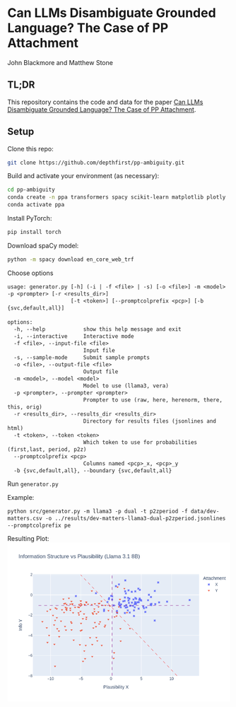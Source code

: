 # Can LLMs Disambiguate Grounded Language? The Case of PP Attachment
John Blackmore and Matthew Stone

## TL;DR
This repository contains the code and data for the paper [Can LLMs Disambiguate Grounded Language? The Case of PP Attachment](https://ranlp.org/ranlp2025/index.php/accepted-papers/). 

## Setup
Clone this repo:
```sh
git clone https://github.com/depthfirst/pp-ambiguity.git
```
Build and activate your environment (as necessary):
```sh
cd pp-ambiguity
conda create -n ppa transformers spacy scikit-learn matplotlib plotly
conda activate ppa
```
Install PyTorch:
```sh
pip install torch
```

Download spaCy model:
```sh
python -m spacy download en_core_web_trf
```

Choose options
```
usage: generator.py [-h] (-i | -f <file> | -s) [-o <file>] -m <model> -p <prompter> [-r <results_dir>]
                    [-t <token>] [--promptcolprefix <pcp>] [-b {svc,default,all}]

options:
  -h, --help            show this help message and exit
  -i, --interactive     Interactive mode
  -f <file>, --input-file <file>
                        Input file
  -s, --sample-mode     Submit sample prompts
  -o <file>, --output-file <file>
                        Output file
  -m <model>, --model <model>
                        Model to use (llama3, vera)
  -p <prompter>, --prompter <prompter>
                        Prompter to use (raw, here, herenorm, there, this, orig)
  -r <results_dir>, --results_dir <results_dir>
                        Directory for results files (jsonlines and html)
  -t <token>, --token <token>
                        Which token to use for probabilities (first,last, period, p2z)
  --promptcolprefix <pcp>
                        Columns named <pcp>_x, <pcp>_y
  -b {svc,default,all}, --boundary {svc,default,all}
```

Run ```generator.py```

Example:
```
python src/generator.py -m llama3 -p dual -t p2zperiod -f data/dev-matters.csv -o ../results/dev-matters-llama3-dual-p2zperiod.jsonlines --promptcolprefix pe
```
Resulting Plot:
![images/info_vs_plausibility-llama3p2zperiod-dual.png](images/info_vs_plausibility-llama3p2zperiod-dual.png)
